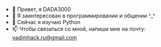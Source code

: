- 👋 Привет, я DADA3000
- 👀 Я заинтересован в программировании и общении ^_^
- 🌱 Сейчас я изучаю Python
- 📫 Чтобы связаться со мной, напиши мне на почту: vadimhack.ru@gmail.com
